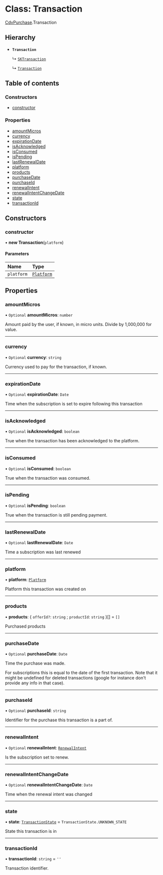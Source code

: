 # Class: Transaction

[CdvPurchase](../modules/CdvPurchase.md).Transaction

## Hierarchy

- **`Transaction`**

  ↳ [`SKTransaction`](CdvPurchase.AppleAppStore.SKTransaction.md)

  ↳ [`Transaction`](CdvPurchase.GooglePlay.Transaction.md)

## Table of contents

### Constructors

- [constructor](CdvPurchase.Transaction.md#constructor)

### Properties

- [amountMicros](CdvPurchase.Transaction.md#amountmicros)
- [currency](CdvPurchase.Transaction.md#currency)
- [expirationDate](CdvPurchase.Transaction.md#expirationdate)
- [isAcknowledged](CdvPurchase.Transaction.md#isacknowledged)
- [isConsumed](CdvPurchase.Transaction.md#isconsumed)
- [isPending](CdvPurchase.Transaction.md#ispending)
- [lastRenewalDate](CdvPurchase.Transaction.md#lastrenewaldate)
- [platform](CdvPurchase.Transaction.md#platform)
- [products](CdvPurchase.Transaction.md#products)
- [purchaseDate](CdvPurchase.Transaction.md#purchasedate)
- [purchaseId](CdvPurchase.Transaction.md#purchaseid)
- [renewalIntent](CdvPurchase.Transaction.md#renewalintent)
- [renewalIntentChangeDate](CdvPurchase.Transaction.md#renewalintentchangedate)
- [state](CdvPurchase.Transaction.md#state)
- [transactionId](CdvPurchase.Transaction.md#transactionid)

## Constructors

### constructor

• **new Transaction**(`platform`)

#### Parameters

| Name | Type |
| :------ | :------ |
| `platform` | [`Platform`](../enums/CdvPurchase.Platform.md) |

## Properties

### amountMicros

• `Optional` **amountMicros**: `number`

Amount paid by the user, if known, in micro units. Divide by 1,000,000 for value.

___

### currency

• `Optional` **currency**: `string`

Currency used to pay for the transaction, if known.

___

### expirationDate

• `Optional` **expirationDate**: `Date`

Time when the subscription is set to expire following this transaction

___

### isAcknowledged

• `Optional` **isAcknowledged**: `boolean`

True when the transaction has been acknowledged to the platform.

___

### isConsumed

• `Optional` **isConsumed**: `boolean`

True when the transaction was consumed.

___

### isPending

• `Optional` **isPending**: `boolean`

True when the transaction is still pending payment.

___

### lastRenewalDate

• `Optional` **lastRenewalDate**: `Date`

Time a subscription was last renewed

___

### platform

• **platform**: [`Platform`](../enums/CdvPurchase.Platform.md)

Platform this transaction was created on

___

### products

• **products**: { `offerId?`: `string` ; `productId`: `string`  }[] = `[]`

Purchased products

___

### purchaseDate

• `Optional` **purchaseDate**: `Date`

Time the purchase was made.

For subscriptions this is equal to the date of the first transaction.
Note that it might be undefined for deleted transactions (google for instance don't provide any info in that case).

___

### purchaseId

• `Optional` **purchaseId**: `string`

Identifier for the purchase this transaction is a part of.

___

### renewalIntent

• `Optional` **renewalIntent**: [`RenewalIntent`](../enums/CdvPurchase.RenewalIntent.md)

Is the subscription set to renew.

___

### renewalIntentChangeDate

• `Optional` **renewalIntentChangeDate**: `Date`

Time when the renewal intent was changed

___

### state

• **state**: [`TransactionState`](../enums/CdvPurchase.TransactionState.md) = `TransactionState.UNKNOWN_STATE`

State this transaction is in

___

### transactionId

• **transactionId**: `string` = `''`

Transaction identifier.
